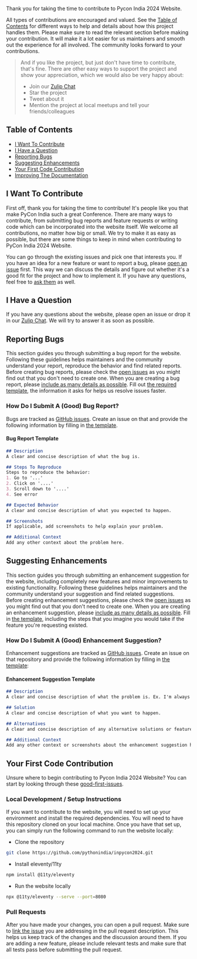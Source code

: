 Thank you for taking the time to contribute to Pycon India 2024 Website.

All types of contributions are encouraged and valued. See the [Table of Contents](#table-of-contents) for different ways to help and details about how this project handles them. Please make sure to read the relevant section before making your contribution. It will make it a lot easier for us maintainers and smooth out the experience for all involved. The community looks forward to your contributions.

> And if you like the project, but just don't have time to contribute, that's fine. There are other easy ways to support the project and show your appreciation, which we would also be very happy about:
> - Join our [Zulip Chat](https://pyconindia.zulipchat.com/)
> - Star the project
> - Tweet about it
> - Mention the project at local meetups and tell your friends/colleagues

## Table of Contents
- [I Want To Contribute](#i-want-to-contribute)
- [I Have a Question](#i-have-a-question)
- [Reporting Bugs](#reporting-bugs)
- [Suggesting Enhancements](#suggesting-enhancements)
- [Your First Code Contribution](#your-first-code-contribution)
- [Improving The Documentation](#improving-the-documentation)

## I Want To Contribute
First off, thank you for taking the time to contribute! It's people like you that make PyCon India such a great Conference. There are many ways to contribute, from submitting bug reports and feature requests or writing code which can be incorporated into the website itself. We welcome all contributions, no matter how big or small. We try to make it as easy as possible, but there are some things to keep in mind when contributing to PyCon India 2024 Website.

You can go through the existing issues and pick one that interests you. If you have an idea for a new feature or want to report a bug, please [open an issue](#reporting-bugs) first. This way we can discuss the details and figure out whether it's a good fit for the project and how to implement it. If you have any questions, feel free to [ask them](#i-have-a-question) as well.

## I Have a Question
If you have any questions about the website, please open an issue or drop it in our [Zulip Chat](https://pyconindia.zulipchat.com/). We will try to answer it as soon as possible.

## Reporting Bugs
This section guides you through submitting a bug report for the website. Following these guidelines helps maintainers and the community understand your report, reproduce the behavior and find related reports.
Before creating bug reports, please check the [open issues](https://github.com/pythonindia/inpycon2024/issues) as you might find out that you don't need to create one. When you are creating a bug report, please [include as many details as possible](#how-do-i-submit-a-good-bug-report). Fill out [the required template](#bug-report-template), the information it asks for helps us resolve issues faster.

### How Do I Submit A (Good) Bug Report?
Bugs are tracked as [GitHub issues](https://github.com/pythonindia/inpycon2024/issues). Create an issue on that and provide the following information by filling in [the template](#bug-report-template).

#### Bug Report Template
```markdown
## Description
A clear and concise description of what the bug is.

## Steps To Reproduce
Steps to reproduce the behavior:
1. Go to '...'
2. Click on '....'
3. Scroll down to '....'
4. See error

## Expected Behavior
A clear and concise description of what you expected to happen.

## Screenshots
If applicable, add screenshots to help explain your problem.

## Additional Context
Add any other context about the problem here.
```
## Suggesting Enhancements
This section guides you through submitting an enhancement suggestion for the website, including completely new features and minor improvements to existing functionality. Following these guidelines helps maintainers and the community understand your suggestion and find related suggestions.
Before creating enhancement suggestions, please check the [open issues](https://github.com/pythonindia/inpycon2024/issues) as you might find out that you don't need to create one. When you are creating an enhancement suggestion, please [include as many details as possible](#how-do-i-submit-a-good-enhancement-suggestion). Fill in [the template](#enhancement-suggestion-template), including the steps that you imagine you would take if the feature you're requesting existed.

### How Do I Submit A (Good) Enhancement Suggestion?
Enhancement suggestions are tracked as [GitHub issues](https://github.com/pythonindia/inpycon2024/issues). Create an issue on that repository and provide the following information by filling in [the template](#enhancement-suggestion-template):

#### Enhancement Suggestion Template
```markdown
## Description
A clear and concise description of what the problem is. Ex. I'm always frustrated when [...]

## Solution
A clear and concise description of what you want to happen.

## Alternatives
A clear and concise description of any alternative solutions or features you've considered.

## Additional Context
Add any other context or screenshots about the enhancement suggestion here.
```
## Your First Code Contribution
Unsure where to begin contributing to Pycon India 2024 Website? You can start by looking through these [good-first-issues](https://github.com/pythonindia/inpycon2024/labels/good%20first%20issue).

### Local Development / Setup Instructions
If you want to contribute to the website, you will need to set up your environment and install the required dependencies. You will need to have this repository cloned on your local machine. Once you have that set up, you can simply run the following command to run the website locally:

- Clone the repository
```bash
git clone https://github.com/pythonindia/inpycon2024.git
```

- Install eleventy/11ty
```bash
npm install @11ty/eleventy
```

- Run the website locally
```bash
npx @11ty/eleventy --serve --port=8080
```

### Pull Requests
After you have made your changes, you can open a pull request. Make sure to [link the issue](https://help.github.com/en/github/managing-your-work-on-github/linking-a-pull-request-to-an-issue) you are addressing in the pull request description. This helps us keep track of the changes and the discussion around them. If you are adding a new feature, please include relevant tests and make sure that all tests pass before submitting the pull request.